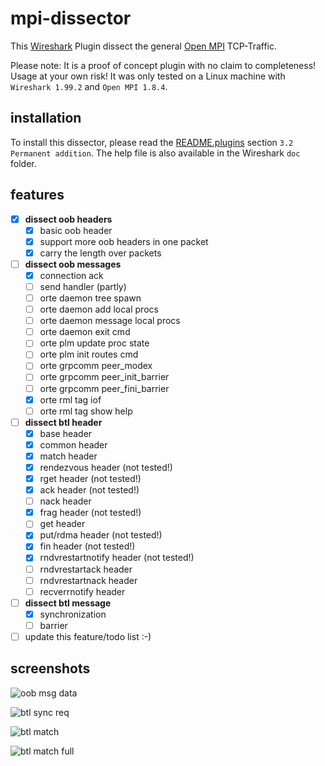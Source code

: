 # mpi-dissector

This [Wireshark](https://www.wireshark.org/) Plugin dissect the general [Open MPI](http://www.open-mpi.org/) TCP-Traffic.

Please note: It is a proof of concept plugin with no claim to completeness! Usage at your own risk! It was only tested on a Linux machine with `Wireshark 1.99.2` and `Open MPI 1.8.4`.

## installation

To install this dissector, please read the [README.plugins](https://code.wireshark.org/review/gitweb?p=wireshark.git;a=blob_plain;f=doc/README.plugins) section `3.2 Permanent addition`. The help file is also available in the Wireshark `doc` folder.

## features

* [x] **dissect oob headers**
    * [x] basic oob header
    * [x] support more oob headers in one packet
    * [x] carry the length over packets
* [ ] **dissect oob messages**
    * [x] connection ack
    * [ ] send handler (partly)
    * [ ] orte daemon tree spawn
    * [ ] orte daemon add local procs
    * [ ] orte daemon message local procs
    * [ ] orte daemon exit cmd
    * [ ] orte plm update proc state
    * [ ] orte plm init routes cmd
    * [ ] orte grpcomm peer\_modex
    * [ ] orte grpcomm peer\_init\_barrier
    * [ ] orte grpcomm peer\_fini\_barrier
    * [x] orte rml tag iof
    * [ ] orte rml tag show help
* [ ] **dissect btl header**
    * [x] base header
    * [x] common header
    * [x] match header
    * [x] rendezvous header (not tested!)
    * [x] rget header (not tested!)
    * [x] ack header (not tested!)
    * [ ] nack header
    * [x] frag header (not tested!)
    * [ ] get header
    * [x] put/rdma header (not tested!)
    * [x] fin header (not tested!)
    * [x] rndvrestartnotify header (not tested!)
    * [ ] rndvrestartack header
    * [ ] rndvrestartnack header
    * [ ] recverrnotify header
* [ ] **dissect btl message**
    * [x] synchronization
    * [ ] barrier
* [ ] update this feature/todo list :-)

## screenshots

![oob msg data](https://raw.githubusercontent.com/juhulian/mpi-dissector/master/screenshots/wireshark-oob-msg.png "oob message data")

![btl sync req](https://raw.githubusercontent.com/juhulian/mpi-dissector/master/screenshots/wireshark-sync.png "btl synchronization request")

![btl match](https://raw.githubusercontent.com/juhulian/mpi-dissector/master/screenshots/wireshark-match.png "btl match")

![btl match full](https://raw.githubusercontent.com/juhulian/mpi-dissector/master/screenshots/wireshark-match-full.png "btl match full")
